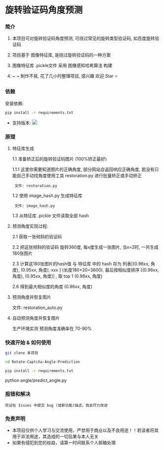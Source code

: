 旋转验证码角度预测
=======

### 简介

1. 本项目可对旋转验证码角度预测, 可绕过常见的旋转类型验证码, 如百度旋转验证码

2. 项目基于 图像特征库, 是绕过旋转验证码的一种方案

3. 图像特征库 .pickle文件 采用 图像感知哈希算法 构建

4. ~ ~ 制作不易, 花了几小时整理项目, 感兴趣 欢迎 Star ⭐

### 依赖

安装依赖: 
```bash
pip install -r requirements.txt
```

* 支持版本: ![](https://img.shields.io/badge/Python-3.6+-blue.svg)

### 原理



1. 特征库生成

    1.1 准备矫正后的旋转验证码图片 (100%矫正最好)

    1.1.1 这里你需要知道图片的正确角度, 部分网站会返回响应正确角度, 若没有只能自己手动找角度使用工具 restoration.py  进行批量矫正或手动矫正

        文件: restoration.py


    1.2 使用 image_hash.py 生成特征库

        文件: image_hash.py

    1.3 从特征库 .pickle 文件读取全部 hash


2. 预测角度实现过程:

    2.1 获取一张倾斜的验证码

    2.2 把这张倾斜的验证码 旋转360度, 每x度生成一张图片, 当x=2时, 一共生成180张图片

    2.3 计算这180张图片的hash值 与 特征库 中的 hash 存为 列表[(0.96xx, 角度), (0.95xx, 角度), xxx ]  (长度180*20=3600),
        最后按相似度排序 [(0.96xx, 角度), (0.95xx, 角度)]  , 取 top 1 (0.96xx, 角度)

    2.6 得到最大相似度的角度 (0.96xx, 角度)

3. 预测角度并恢复图片

    文件: restoration_auto.py

4. 自动预测角度并恢复图片

    生产环境实测 预测角度准确率在 70-90%


### 快速开始 & 如何使用
```bash
git clone 本项目
```

```bash
cd Rotate-Captcha-Angle-Prediction
```

```bash
pip install -r requirements.txt
```

python angle/predict_angle.py


### 报错和解决

    欢迎在 Issues 中提交 bug (或新功能)描述，我会尽力改进


### 免责声明
* 本项目仅供个人学习与交流使用，严禁用于商业以及不良用途！！若读者将其用于非法用途，其造成的一切后果与本人无关
* 如果有侵犯到您的权益，请第一时间联系个人邮箱处理
